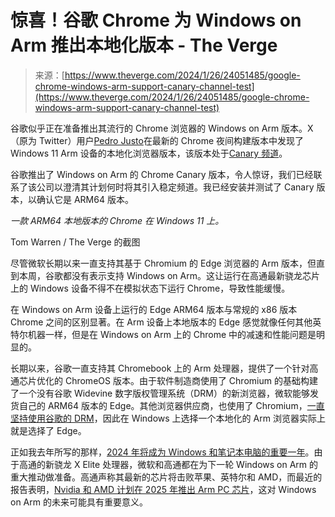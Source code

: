 <!--yml

类别：未分类

日期：2024-05-27 15:17:07

-->

# 惊喜！谷歌 Chrome 为 Windows on Arm 推出本地化版本 - The Verge

> 来源：[https://www.theverge.com/2024/1/26/24051485/google-chrome-windows-arm-support-canary-channel-test](https://www.theverge.com/2024/1/26/24051485/google-chrome-windows-arm-support-canary-channel-test)

谷歌似乎正在准备推出其流行的 Chrome 浏览器的 Windows on Arm 版本。X（原为 Twitter）用户[Pedro Justo](https://twitter.com/itanium_guy/status/1750686687020417237)在最新的 Chrome 夜间构建版本中发现了 Windows 11 Arm 设备的本地化浏览器版本，该版本处于[Canary 频道](https://go.redirectingat.com/?xs=1&id=1025X1701640&url=https%3A%2F%2Fwww.google.com%2Fchrome%2Fcanary%2F)。

谷歌推出了 Windows on Arm 的 Chrome Canary 版本，令人惊讶，我们已经联系了该公司以澄清其计划何时将其引入稳定频道。我已经安装并测试了 Canary 版本，以确认它是 ARM64 版本。

*一款 ARM64 本地版本的 Chrome 在 Windows 11 上。﻿*

Tom Warren / The Verge 的截图

尽管微软长期以来一直支持其基于 Chromium 的 Edge 浏览器的 Arm 版本，但直到本周，谷歌都没有表示支持 Windows on Arm。这让运行在高通最新骁龙芯片上的 Windows 设备不得不在模拟状态下运行 Chrome，导致性能缓慢。

在 Windows on Arm 设备上运行的 Edge ARM64 版本与常规的 x86 版本 Chrome 之间的区别显著。在 Arm 设备上本地版本的 Edge 感觉就像任何其他英特尔机器一样，但是在 Windows on Arm 上的 Chrome 中的减速和性能问题是明显的。

长期以来，谷歌一直支持其 Chromebook 上的 Arm 处理器，提供了一个针对高通芯片优化的 ChromeOS 版本。由于软件制造商使用了 Chromium 的基础构建了一个没有谷歌 Widevine 数字版权管理系统（DRM）的新浏览器，微软能够发货自己的 ARM64 版本的 Edge。其他浏览器供应商，也使用了 Chromium，[一直坚持使用谷歌的 DRM](https://www.xda-developers.com/google-holding-back-native-browsers-windows-on-arm/)，因此在 Windows 上选择一个本地化的 Arm 浏览器实际上就是选择了 Edge。 

正如我去年所写的那样，[2024 年将成为 Windows 和笔记本电脑的重要一年](/23979164/laptops-2024-ai-surface-windows-intel-amd)。由于高通的新骁龙 X Elite 处理器，微软和高通都在为下一轮 Windows on Arm 的重大推动做准备。高通声称其最新的芯片将击败苹果、英特尔和 AMD，而最近的报告表明，[Nvidia 和 AMD 计划在 2025 年推出 Arm PC 芯片](/2023/10/23/23929240/nvidia-amd-cpu-arm-pc-chips-2025-release-rumors)，这对 Windows on Arm 的未来可能具有重要意义。
